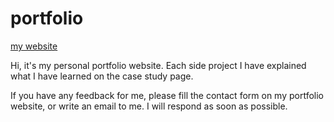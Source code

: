 # portfolio

[my website](https://yrfang.github.io/helloyingru/index.html)

Hi, it's my personal portfolio website.
Each side project I have explained what I have learned on the case study page.

If you have any feedback for me, please fill the contact form on my portfolio website, or write an email to me. I will respond as soon as possible.
